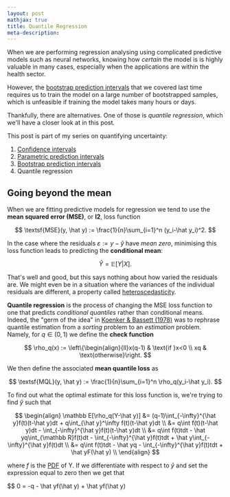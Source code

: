 ```yaml
---
layout: post
mathjax: true
title: Quantile Regression
meta-description: 
---
```


When we are performing regression analysing using complicated predictive models such as neural networks, knowing how *certain* the model is is highly valuable in many cases, especially when the applications are within the health sector.

However, the [bootstrap prediction intervals](https://saattrupdan.github.io/2020-03-01-bootstrap-prediction/) that we covered last time requires us to train the model on a large number of bootstrapped samples, which is unfeasible if training the model takes many hours or days.

Thankfully, there are alternatives. One of those is *quantile regression*, which we'll have a closer look at in this post.

This post is part of my series on quantifying uncertainty:
  1. [Confidence intervals](https://saattrupdan.github.io/2020-02-20-confidence/)
  2. [Parametric prediction intervals](https://saattrupdan.github.io/2020-02-26-parametric-prediction/)
  3. [Bootstrap prediction intervals](https://saattrupdan.github.io/2020-03-01-bootstrap-prediction/)
  4. Quantile regression


## Going beyond the mean

When we are fitting predictive models for regression we tend to use the **mean squared error (MSE)**, or **l2**, loss function

$$ \textsf{MSE}(y, \hat y) := \frac{1}{n}\sum_{i=1}^n (y_i-\hat y_i)^2. $$

In the case where the residuals $\varepsilon := y-\hat y$ have *mean zero*, minimising this loss function leads to predicting the **conditional mean**:

$$ \hat Y = \mathbb E[Y|X]. $$

That's well and good, but this says nothing about how varied the residuals are. We might even be in a situation where the variances of the individual residuals are different, a property called [heteroscedasticity](https://en.wikipedia.org/wiki/Heteroscedasticity).

**Quantile regression** is the process of changing the MSE loss function to one that predicts *conditional quantiles* rather than conditional means. Indeed, the "germ of the idea" in [Koenker & Bassett (1978)](https://www.jstor.org/stable/1913643) was to rephrase quantile estimation from a *sorting* problem to an *estimation* problem. Namely, for $q\in(0,1)$ we define the **check function**

$$ \rho_q(x) := \left\{\begin{align}{ll}x(q-1) & \text{if }x<0 \\ xq & \text{otherwise}\right. $$

We then define the associated **mean quantile loss** as

$$ \textsf{MQL}(y, \hat y) := \frac{1}{n}\sum_{i=1}^n \rho_q(y_i-\hat y_i). $$

To find out what the optimal estimate for this loss function is, we're trying to find $\hat y$ such that

$$ 
\begin{align}
  \mathbb E[\rho_q(Y-\hat y)] &= (q-1)\int_{-\infty}^{\hat y}f(t)(t-\hat y)dt + q\int_{\hat y}^\infty f(t)(t-\hat y)dt \\
  &= q\int f(t)(t-\hat y)dt - \int_{-\infty}^{\hat y}f(t)(t-\hat y)dt \\
  &= q\int f(t)tdt - \hat yq\int_{\mathbb R}f(t)dt - \int_{-\infty}^{\hat y}f(t)tdt + \hat y\int_{-\infty}^{\hat y}f(t)dt \\
  &= q\int f(t)tdt - \hat yq - \int_{-\infty}^{\hat y}f(t)tdt + \hat yF(\hat y) \\
\end{align}
$$

where $f$ is the [PDF](https://en.wikipedia.org/wiki/Probability_density_function) of Y. If we differentiate with respect to $\hat y$ and set the expression equal to zero then we get that

$$ 0 = -q - \hat yf(\hat y) + \hat yf(\hat y)
